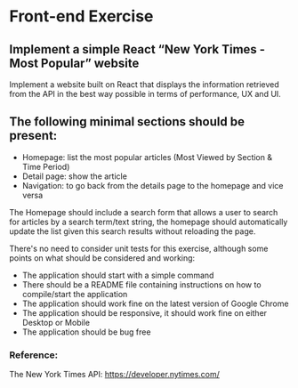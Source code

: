 # Front-end Exercise

## Implement a simple React “New York Times - Most Popular” website

Implement a website built on React that displays the information retrieved from the API in the best way possible in terms of performance, UX and UI.

## The following minimal sections should be present:

- Homepage: list the most popular articles (Most Viewed by Section & Time Period)
- Detail page: show the article
- Navigation: to go back from the details page to the homepage and vice versa

The Homepage should include a search form that allows a user to search for articles by a search term/text string, the homepage should automatically update the list given this search results without reloading the page.

There's no need to consider unit tests for this exercise, although some points on what should be considered and working:

- The application should start with a simple command
- There should be a README file containing instructions on how to compile/start the application
- The application should work fine on the latest version of Google Chrome
- The application should be responsive, it should work fine on either Desktop or Mobile
- The application should be bug free

### Reference:
The New York Times API: https://developer.nytimes.com/
